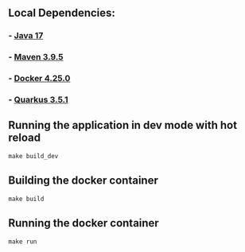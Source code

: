 ## Local Dependencies:
### - [Java 17](https://docs.aws.amazon.com/corretto/latest/corretto-17-ug/downloads-list.html)
### - [Maven 3.9.5](https://maven.apache.org/install.html)
### - [Docker 4.25.0](https://docs.docker.com/engine/install/)
### - [Quarkus 3.5.1](https://quarkus.io/get-started/)

## Running the application in dev mode with hot reload

 ```shell script 
 make build_dev
 ```

## Building the docker container

 ```shell script 
 make build
 ```

## Running the docker container

 ```shell script 
 make run
 ```